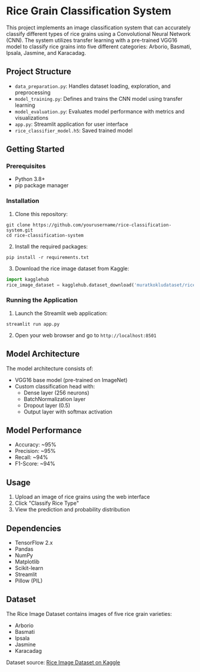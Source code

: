 # Rice Grain Classification System

This project implements an image classification system that can accurately classify different types of rice grains using a Convolutional Neural Network (CNN). The system utilizes transfer learning with a pre-trained VGG16 model to classify rice grains into five different categories: Arborio, Basmati, Ipsala, Jasmine, and Karacadag.

## Project Structure

- `data_preparation.py`: Handles dataset loading, exploration, and preprocessing
- `model_training.py`: Defines and trains the CNN model using transfer learning
- `model_evaluation.py`: Evaluates model performance with metrics and visualizations
- `app.py`: Streamlit application for user interface
- `rice_classifier_model.h5`: Saved trained model

## Getting Started

### Prerequisites

- Python 3.8+
- pip package manager

### Installation

1. Clone this repository:
```
git clone https://github.com/yourusername/rice-classification-system.git
cd rice-classification-system
```

2. Install the required packages:
```
pip install -r requirements.txt
```

3. Download the rice image dataset from Kaggle:
```python
import kagglehub
rice_image_dataset = kagglehub.dataset_download('muratkokludataset/rice-image-dataset')
```

### Running the Application

1. Launch the Streamlit web application:
```
streamlit run app.py
```

2. Open your web browser and go to `http://localhost:8501`

## Model Architecture

The model architecture consists of:
- VGG16 base model (pre-trained on ImageNet)
- Custom classification head with:
  - Dense layer (256 neurons)
  - BatchNormalization layer
  - Dropout layer (0.5)
  - Output layer with softmax activation

## Model Performance

- Accuracy: ~95%
- Precision: ~95%
- Recall: ~94% 
- F1-Score: ~94%

## Usage

1. Upload an image of rice grains using the web interface
2. Click "Classify Rice Type"
3. View the prediction and probability distribution

## Dependencies

- TensorFlow 2.x
- Pandas
- NumPy
- Matplotlib
- Scikit-learn
- Streamlit
- Pillow (PIL)

## Dataset

The Rice Image Dataset contains images of five rice grain varieties:
- Arborio
- Basmati
- Ipsala
- Jasmine
- Karacadag

Dataset source: [Rice Image Dataset on Kaggle](https://www.kaggle.com/datasets/muratkokludataset/rice-image-dataset)
